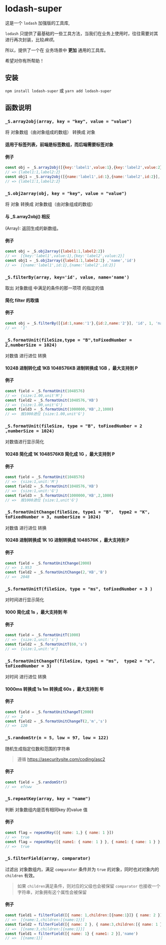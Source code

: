 # lodash-super
这是一个 `lodash` 加强版的工具库,

`lodash` 只提供了最基础的一些工具方法，当我们在业务上使用时，往往需要对其进行再次封装，比较*麻烦*。

所以，提供了一个在 业务场景中 **更加** 通用的工具库。

希望对你有所帮助！

## 安装
`npm install lodash-super`
或 `yarn add lodash-super` 

## 函数说明

### `_S.array2obj(array, key = "key", value = "value")`
将 对象数组（由对象组成的数组） 转换成 对象
#### 适用于标签列表，前端是标签数组，而后端需要标签对象 
#### 例子
```js
const obj = _S.array2obj([{key:'label1',value:1},{key:'label2',value:2}])
// => {label1:1,label2:2} 
const obj1 = _S.array2obj([{name:'label1',id:1},{name:'label2',id:2}],'name','id')
// => {label1:1,label2:2} 
```

### `_S.obj2array(obj, key = "key", value = "value")`
将 对象  转换成 对象数组（由对象组成的数组） 
#### 与 _S.array2obj() 相反 
(Array): 返回生成的新数组。
#### 例子
```js
const obj = _S.obj2array({label1:1,label2:2})
// =>  [{key:'label1',value:1},{key:'label2',value:2}]
const obj1 = _S.obj2array({label1:1,label2:2} ,'name','id')
// =>  [{name:'label1',id:1},{name:'label2',id:2}]
```

### `_S.filterBy(array, key='id', value, name='name')`
取出 对象数组 中满足的条件的那一项项 的指定的值
#### 简化 filter 的取值
#### 例子
```js
const obj = _S.filterBy([{id:1,name:'1'},{id:2,name:'2'}], 'id', 1, 'name')
// =>  '1'
```

### `_S.formatUnit(fileSize,type = "B",toFixedNumber = 2,numberSize = 1024)`
对数值 进行进位 转换
#### 1024B 进制转化成 1KB 1048576KB 进制转换成 1GB ，最大支持到 P
#### 例子
```js
const field = _S.formatUnit(1048576)
// =>  {size:1.00,unit'M'}
const field2 = _S.formatUnit(1048576,'KB')
// =>  {size:1.00,unit'G'}
const field3 = _S.formatUnit(1000000,'KB',2,1000)
// =>  按1000进位 {size:1.00,unit'G'}
```

### `_S.formatUnit(fileSize, type = "B", toFixedNumber = 2 ,numberSize = 1024)`
对数值进行显示简化
#### 1024B 简化成 1K 1048576KB 简化成 1G ，最大支持到 P
#### 例子
```js
const field = _S.formatUnit(1048576)
// =>  {size:1,unit:'M'}
const field2 = _S.formatUnit(1048576,'KB')
// =>  {size:1,unit:'G'}
const field3 = _S.formatUnit(1000000,'KB',2,1000)
// =>  按1000进位 {size:1,unit'G'}
```

### `_S.formatUnitChange(fileSize, type1 = "B",  type2 = "K", toFixedNumber = 3, numberSize = 1024)`
对数值 进行进位 转换
#### 1024B 进制转换成 1K 1G 进制转换成 1048576K ，最大支持到 P
#### 例子
```js
const field = _S.formatUnitChange(2000)
// =>  1.953
const field2 = _S.formatUnitChange(2,'KB','B')
// =>  2048
```

### `_S.formatUnitT(fileSize, type = "ms", toFixedNumber = 3 )`
对时间进行显示简化
#### 1000 简化成 1s  ，最大支持到 年
#### 例子
```js
const field = _S.formatUnitT(1000)
// =>  {size:1,unit:'s'}
const field2 = _S.formatUnitT(60,'s')
// =>  {size:1,unit:'m'} 
```

### `_S.formatUnitChangeT(fileSize, type1 = "ms",  type2 = "s", toFixedNumber = 3)`
对时间 进行进位 转换
#### 1000ms 转换成 1s 1m 转换成 60s ，最大支持到 年
#### 例子
```js
const field = _S.formatUnitChangeT(2000)
// =>  2
const field2 = _S.formatUnitChangeT(2,'m','s')
// =>  120
```

### `_S.randomStr(n = 5, low = 97, low = 122)`
随机生成指定位数和范围的字符串
> 遵循 https://asecuritysite.com/coding/asc2
#### 例子
```js
const field = _S.randomStr()
// =>  efcww
```


### `_S.repeatKey(array, key = "name")`
判断 对象数组内是否有相同key 的value 值
#### 例子
```js
const flag = repeatKey([{ name: 1,} { name: 1 }])
// =>  true
const flag = repeatKey([{ name1: { name: 1 } }, { name1: { name: 1 } }, { name1: '1' }], ['name1', 'name'])
// =>  true
```

### `_S.filterField(array, comparator)`
过滤出 对象数组内，满足 `comparator` 条件并为 `true` 的对象，同时也对对象内的 `children` 有效。

> 如果 `children`满足条件，则对应的父级也会被保留
> `comparator` 也接收一个字符串，对象拥有这个属性会被保留
#### 例子
```js
const field1 = filterField([{ name: 1,children:[{name:1}]} { name: 2 }],(obj) => obj.name ===1)
// =>  [{name:1,children:[{name:1}}]
const field2 = filterField([{ name: 2 }, { name:3,children:[{ name: 1 }]  }, (obj) => obj.name ===1])
// =>  [{name:3,children:[{name:1}}]
const field1 = filterField([{ name: 1} { name1: 2 }],'name')
// =>  [{name:1}]
```
